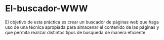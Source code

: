 # El-buscador-WWW
El objetivo de esta práctica es crear un buscador de páginas web que haga uso de  una técnica apropiada para almacenar el contenido de las páginas y que permita realizar  distintos tipos de búsqueda de manera eficiente. 
